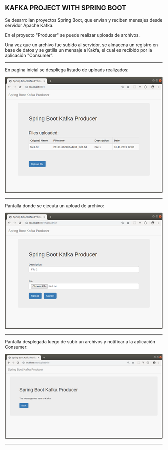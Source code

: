 KAFKA PROJECT WITH SPRING BOOT
-----------------------------------------------------------------------------------------------------------------

Se desarrollan proyectos Spring Boot, que envían y reciben mensajes desde servidor Apache Kafka.

En el proyecto "Producer" se puede realizar uploads de archivos.

Una vez que un archivo fue subido al servidor, se almacena un registro en base de datos y
se gatilla un mensaje a Kakfa, el cual es recibido por la aplicación "Consumer".

-----------------------------------------------------------------------------------------------------------------

En pagina inicial se despliega listado de uploads realizados:

![Screenshot ListadoUpload](screenshots/kafka_producer_main.png)

-----------------------------------------------------------------------------------------------------------------

Pantalla donde se ejecuta un upload de archivo:

![Screenshot UploadArchivo](screenshots/kafka_producer_upload.png)

-----------------------------------------------------------------------------------------------------------------

Pantalla desplegada luego de subir un archivos y notificar a la aplicación Consumer:

![Screenshot KafkaMessage](screenshots/kafka_producer_message.png)

-----------------------------------------------------------------------------------------------------------------
